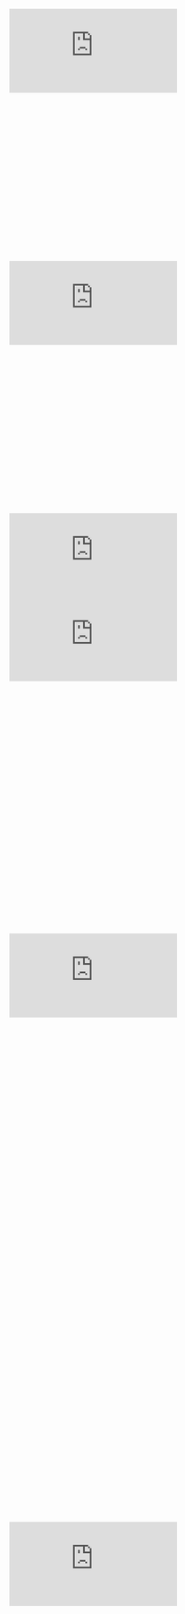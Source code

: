 ![CPP(SPLIT)](https://raw.githubusercontent.com/boost-experimental/di/cpp14/example/quick_user_guide/injector_empty.cpp)
![CPP(SPLIT)](https://raw.githubusercontent.com/boost-experimental/di/cpp14/example/quick_user_guide/bind_interface_to_implementation.cpp)
![CPP(SPLIT)](https://raw.githubusercontent.com/boost-experimental/di/cpp14/example/quick_user_guide/bind_type_to_value.cpp)
![CPP(SPLIT)](https://raw.githubusercontent.com/boost-experimental/di/cpp14/example/quick_user_guide/bind_deduce_type_to_value.cpp)
![CPP(SPLIT)](https://raw.githubusercontent.com/boost-experimental/di/cpp14/example/quick_user_guide/bind_type_to_compile_time_value.cpp)
![CPP(SPLIT)](https://raw.githubusercontent.com/boost-experimental/di/cpp14/example/quick_user_guide/bind_multiple_interfaces.cpp)
![CPP(SPLIT)](https://raw.githubusercontent.com/boost-experimental/di/cpp14/example/quick_user_guide/bind_cross_platform.cpp)
![CPP(SPLIT)](https://raw.githubusercontent.com/boost-experimental/di/cpp14/example/quick_user_guide/constructor_injection_direct.cpp)
![CPP(SPLIT)](https://raw.githubusercontent.com/boost-experimental/di/cpp14/example/quick_user_guide/constructor_injection_aggregate.cpp)
![CPP(SPLIT)](https://raw.githubusercontent.com/boost-experimental/di/cpp14/example/quick_user_guide/constructor_injection_multiple_constructors.cpp)
![CPP(SPLIT)](https://raw.githubusercontent.com/boost-experimental/di/cpp14/example/quick_user_guide/constructor_injection_ambigious_constructors_via_ctor_traits.cpp)
![CPP(SPLIT)](https://raw.githubusercontent.com/boost-experimental/di/cpp14/example/quick_user_guide/constructor_injection_ambigious_constructors_via_inject.cpp)
![CPP(SPLIT)](https://raw.githubusercontent.com/boost-experimental/di/cpp14/example/quick_user_guide/constructor_injection_ambigious_constructors_via_inject_traits.cpp)
![CPP(SPLIT)](https://raw.githubusercontent.com/boost-experimental/di/cpp14/example/quick_user_guide/annotated_constructor_injection.cpp)
![CPP(SPLIT)](https://raw.githubusercontent.com/boost-experimental/di/cpp14/example/quick_user_guide/annotated_constructor_injection_with_constructor_definition.cpp)
![CPP(SPLIT)](https://raw.githubusercontent.com/boost-experimental/di/cpp14/example/quick_user_guide/annotated_constructor_injection_with_ctor_traits.cpp)
![CPP(SPLIT)](https://raw.githubusercontent.com/boost-experimental/di/cpp14/example/quick_user_guide/annoteded_constructor_injection_with_the_same_names.cpp)
![CPP(SPLIT)](https://raw.githubusercontent.com/boost-experimental/di/cpp14/example/quick_user_guide/scopes_deduce_default.cpp)
![CPP(SPLIT)](https://raw.githubusercontent.com/boost-experimental/di/cpp14/example/quick_user_guide/scopes_unique.cpp)
![CPP(SPLIT)](https://raw.githubusercontent.com/boost-experimental/di/cpp14/example/quick_user_guide/scopes_singleton.cpp)
![CPP(SPLIT)](https://raw.githubusercontent.com/boost-experimental/di/cpp14/example/quick_user_guide/scopes_instance.cpp)
![CPP(SPLIT)](https://raw.githubusercontent.com/boost-experimental/di/cpp14/example/quick_user_guide/scopes_custom.cpp)
![CPP(SPLIT)](https://raw.githubusercontent.com/boost-experimental/di/cpp14/example/quick_user_guide/module.cpp)
![CPP(SPLIT)](https://raw.githubusercontent.com/boost-experimental/di/cpp14/example/quick_user_guide/module_exposed_type.cpp)
![CPP(SPLIT)](https://raw.githubusercontent.com/boost-experimental/di/cpp14/example/quick_user_guide/module_exposed_many_types.cpp)
![CPP(SPLIT)](https://raw.githubusercontent.com/boost-experimental/di/cpp14/example/quick_user_guide/module_exposed_annotated_type.cpp)
![CPP(SPLIT)](https://raw.githubusercontent.com/boost-experimental/di/cpp14/example/quick_user_guide/providers_heap_no_throw.cpp)
![CPP(SPLIT)](https://raw.githubusercontent.com/boost-experimental/di/cpp14/example/quick_user_guide/policies_print_types.cpp)
![CPP(SPLIT)](https://raw.githubusercontent.com/boost-experimental/di/cpp14/example/quick_user_guide/policies_print_type_extended.cpp)
![CPP(SPLIT)](https://raw.githubusercontent.com/boost-experimental/di/cpp14/example/quick_user_guide/policies_constructible_global.cpp)

> Let's assume all examples below include `boost/di.hpp` header and define `di` namespace alias.
```cpp
#include <boost/di.hpp>
namespace di = boost::di;
//
struct i1 { virtual ~i1() = default; virtual void dummy1() = 0; };
struct i2 { virtual ~i2() = default; virtual void dummy2() = 0; };
struct impl1 : i1 { void dummy1() override { } };
struct impl2 : i2 { void dummy2() override { } };
struct impl : i1, i2 { void dummy1() override { } void dummy2() override { } };
```
| Type | Deduced scope |
|------|-------|
| T | unique |
| T& | singleton |
| const T& | unique (temporary)/singleton |
| T* | unique (ownership transfer) |
| const T* | unique (ownership transfer) |
| T&& | unique |
| unique\_ptr<T> | unique |
| shared\_ptr<T> | singleton |
| weak\_ptr<T> | singleton |

| Type/Scope | unique | singleton | external |
|------------|--------|--------|-----------|---------|----------|
| T | ✔ | - | ✔ |
| T& | - | ✔  | ✔ |
| const T& | ✔ (temporary) | ✔ | ✔ |
| T* (transfer ownership) | ✔ | - | - | - | ✔ |
| const T* | ✔ | - | ✔ |
| T&& | ✔ | - | - |
| unique\_ptr<T> | ✔ |  - | ✔ |
| shared\_ptr<T> | ✔ | ✔ | ✔ |
| weak\_ptr<T> | - | ✔ | ✔ |
